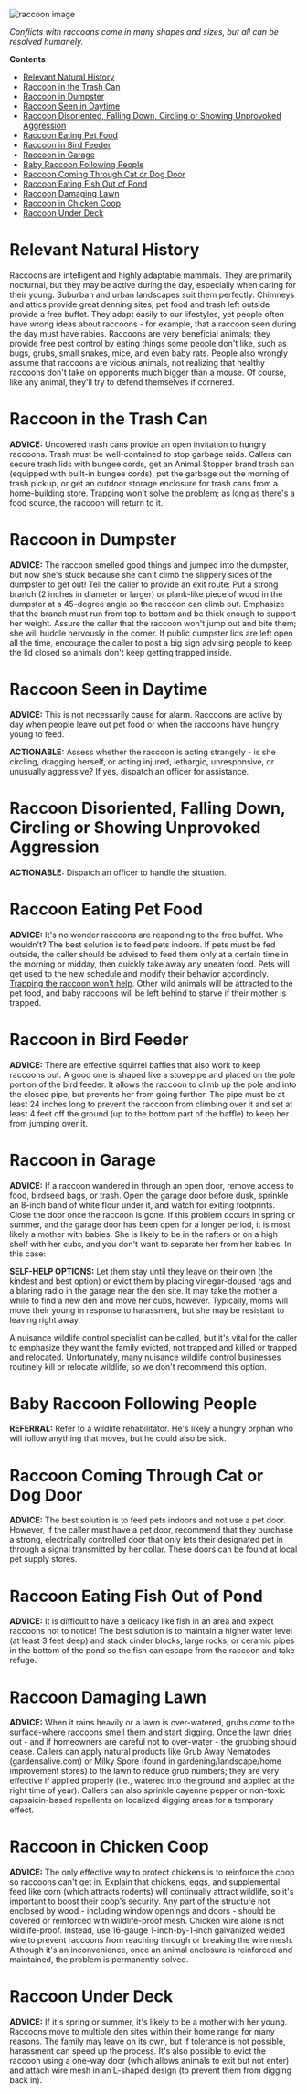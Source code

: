 ![raccoon image](assets/images/wildlife-conflict-guide-raccoons.png)

*Conflicts with raccoons come in many shapes and sizes, but all can be resolved humanely.*

**Contents**

- [Relevant Natural History](#relevant-natural-history)
- [Raccoon in the Trash Can](#raccoon-in-the-trash-can)
- [Raccoon in Dumpster](#raccoon-in-dumpster)
- [Raccoon Seen in Daytime](#raccoon-seen-in-daytime)
- [Raccoon Disoriented, Falling Down, Circling or Showing Unprovoked Aggression](#raccoon-disoriented-falling-down-circling-or-showing-unprovoked-aggression)
- [Raccoon Eating Pet Food](#raccoon-eating-pet-food)
- [Raccoon in Bird Feeder](#raccoon-in-bird-feeder)
- [Raccoon in Garage](#raccoon-in-garage)
- [Baby Raccoon Following People](#baby-raccoon-following-people)
- [Raccoon Coming Through Cat or Dog Door](#raccoon-coming-through-cat-or-dog-door)
- [Raccoon Eating Fish Out of Pond](#raccoon-eating-fish-out-of-pond)
- [Raccoon Damaging Lawn](#raccoon-damaging-lawn)
- [Raccoon in Chicken Coop](#raccoon-in-chicken-coop)
- [Raccoon Under Deck](#raccoon-under-deck)

# Relevant Natural History

Raccoons are intelligent and highly adaptable mammals. They are primarily nocturnal, but they may be active during the day, especially when caring for their young. Suburban and urban landscapes suit them perfectly. Chimneys and attics provide great denning sites; pet food and trash left outside provide a free buffet. They adapt easily to our lifestyles, yet people often have wrong ideas about raccoons - for example, that a raccoon seen during the day must have rabies. Raccoons are very beneficial animals; they provide free pest control by eating things some people don't like, such as bugs, grubs, small snakes, mice, and even baby rats. People also wrongly assume that raccoons are vicious animals, not realizing that healthy raccoons don't take on opponents much bigger than a mouse. Of course, like any animal, they'll try to defend themselves if cornered.

# Raccoon in the Trash Can

**ADVICE:** Uncovered trash cans provide an open invitation to hungry raccoons. Trash must be well-contained to stop garbage raids. Callers can secure trash lids with bungee cords, get an Animal Stopper brand trash can (equipped with built-in bungee cords), put the garbage out the morning of trash pickup, or get an outdoor storage enclosure for trash cans from a home-building store. [Trapping won't solve the problem](WCG-Why-not-trap-and-relocate); as long as there's a food source, the raccoon will return to it.

# Raccoon in Dumpster

**ADVICE:** The raccoon smelled good things and jumped into the dumpster, but now she's stuck because she can't climb the slippery sides of the dumpster to get out! Tell the caller to provide an exit route: Put a strong branch (2 inches in diameter or larger) or plank-like piece of wood in the dumpster at a 45-degree angle so the raccoon can climb out. Emphasize that the branch must run from top to bottom and be thick enough to support her weight. Assure the caller that the raccoon won't jump out and bite them; she will huddle nervously in the corner. If public dumpster lids are left open all the time, encourage the caller to post a big sign advising people to keep the lid closed so animals don't keep getting trapped inside.

# Raccoon Seen in Daytime

**ADVICE:** This is not necessarily cause for alarm. Raccoons are active by day when people leave out pet food or when the raccoons have hungry young to feed.

**ACTIONABLE:** Assess whether the raccoon is acting strangely - is she circling, dragging herself, or acting injured, lethargic, unresponsive, or unusually aggressive? If yes, dispatch an officer for assistance.

# Raccoon Disoriented, Falling Down, Circling or Showing Unprovoked Aggression

**ACTIONABLE:** Dispatch an officer to handle the situation.

# Raccoon Eating Pet Food

**ADVICE:** It's no wonder raccoons are responding to the free buffet. Who wouldn't? The best solution is to feed pets indoors. If pets must be fed outside, the caller should be advised to feed them only at a certain time in the morning or midday, then quickly take away any uneaten food. Pets will get used to the new schedule and modify their behavior accordingly. [Trapping the raccoon won't help](WCG-Why-not-trap-and-relocate). Other wild animals will be attracted to the pet food, and baby raccoons will be left behind to starve if their mother is trapped.

# Raccoon in Bird Feeder

**ADVICE:** There are effective squirrel baffles that also work to keep raccoons out. A good one is shaped like a stovepipe and placed on the pole portion of the bird feeder. It allows the raccoon to climb up the pole and into the closed pipe, but prevents her from going further. The pipe must be at least 24 inches long to prevent the raccoon from climbing over it and set at least 4 feet off the ground (up to the bottom part of the baffle) to keep her from jumping over it.

# Raccoon in Garage

**ADVICE:** If a raccoon wandered in through an open door, remove access to food, birdseed bags, or trash. Open the garage door before dusk, sprinkle an 8-inch band of white flour under it, and watch for exiting footprints. Close the door once the raccoon is gone. If this problem occurs in spring or summer, and the garage door has been open for a longer period, it is most likely a mother with babies. She is likely to be in the rafters or on a high shelf with her cubs, and you don't want to separate her from her babies. In this case:

**SELF-HELP OPTIONS:** Let them stay until they leave on their own (the kindest and best option) or evict them by placing vinegar-doused rags and a blaring radio in the garage near the den site. It may take the mother a while to find a new den and move her cubs, however. Typically, moms will move their young in response to harassment, but she may be resistant to leaving right away.

A nuisance wildlife control specialist can be called, but it's vital for the caller to emphasize they want the family evicted, not trapped and killed or trapped and relocated. Unfortunately, many nuisance wildlife control businesses routinely kill or relocate wildlife, so we don't recommend this option.

# Baby Raccoon Following People

**REFERRAL:** Refer to a wildlife rehabilitator. He's likely a hungry orphan who will follow anything that moves, but he could also be sick.

# Raccoon Coming Through Cat or Dog Door

**ADVICE:** The best solution is to feed pets indoors and not use a pet door. However, if the caller must have a pet door, recommend that they purchase a strong, electrically controlled door that only lets their designated pet in through a signal transmitted by her collar. These doors can be found at local pet supply stores.

# Raccoon Eating Fish Out of Pond

**ADVICE:** It is difficult to have a delicacy like fish in an area and expect raccoons not to notice! The best solution is to maintain a higher water level (at least 3 feet deep) and stack cinder blocks, large rocks, or ceramic pipes in the bottom of the pond so the fish can escape from the raccoon and take refuge.

# Raccoon Damaging Lawn

**ADVICE:** When it rains heavily or a lawn is over-watered, grubs come to the surface-where raccoons smell them and start digging. Once the lawn dries out - and if homeowners are careful not to over-water - the grubbing should cease. Callers can apply natural products like Grub Away Nematodes (gardensalive.com) or Milky Spore (found in gardening/landscape/home improvement stores) to the lawn to reduce grub numbers; they are very effective if applied properly (i.e., watered into the ground and applied at the right time of year). Callers can also sprinkle cayenne pepper or non-toxic capsaicin-based repellents on localized digging areas for a temporary effect.

# Raccoon in Chicken Coop

**ADVICE:** The only effective way to protect chickens is to reinforce the coop so raccoons can't get in. Explain that chickens, eggs, and supplemental feed like corn (which attracts rodents) will continually attract wildlife, so it's important to boost their coop's security. Any part of the structure not enclosed by wood - including window openings and doors - should be covered or reinforced with wildlife-proof mesh. Chicken wire alone is not wildlife-proof. Instead, use 16-gauge 1-inch-by-1-inch galvanized welded wire to prevent raccoons from reaching through or breaking the wire mesh. Although it's an inconvenience, once an animal enclosure is reinforced and maintained, the problem is permanently solved.

# Raccoon Under Deck

**ADVICE:** If it's spring or summer, it's likely to be a mother with her young. Raccoons move to multiple den sites within their home range for many reasons. The family may leave on its own, but if tolerance is not possible, harassment can speed up the process. It's also possible to evict the raccoon using a one-way door (which allows animals to exit but not enter) and attach wire mesh in an L-shaped design (to prevent them from digging back in).